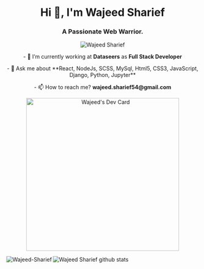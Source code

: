 <h1 align="center">Hi 👋, I'm Wajeed Sharief</h1>
<h3 align="center">A Passionate Web Warrior.</h3>

<p align="center"> <img src="https://komarev.com/ghpvc/?username=Wajeed98" alt="Wajeed Sharief" /> </p>
<p align="center">
- 🔭 I’m currently working at <strong>Dataseers</strong> as <strong>Full Stack Developer</strong>
<p align="center">
- 💬 Ask me about **React, NodeJs, SCSS, MySql, Html5, CSS3, JavaScript, Django, Python, Jupyter**
<p align="center">
- 📫 How to reach me? <strong>wajeed.sharief54@gmail.com</strong>
</p>

<p align="center">
<a href="https://app.daily.dev/Wajeed98"><img src="https://api.daily.dev/devcards/6ab1507aa89c46159e5095d207cff407.png?r=tzo" width="400" alt="Wajeed's Dev Card"/></a>
</p>

<p><img align="left" src="https://github-readme-stats.vercel.app/api/top-langs/?username=Wajeed98" alt="Wajeed-Sharief" /></p>


![Wajeed Sharief github stats](https://github-readme-stats.vercel.app/api?username=Wajeed98&show_icons=true&theme=radical)
